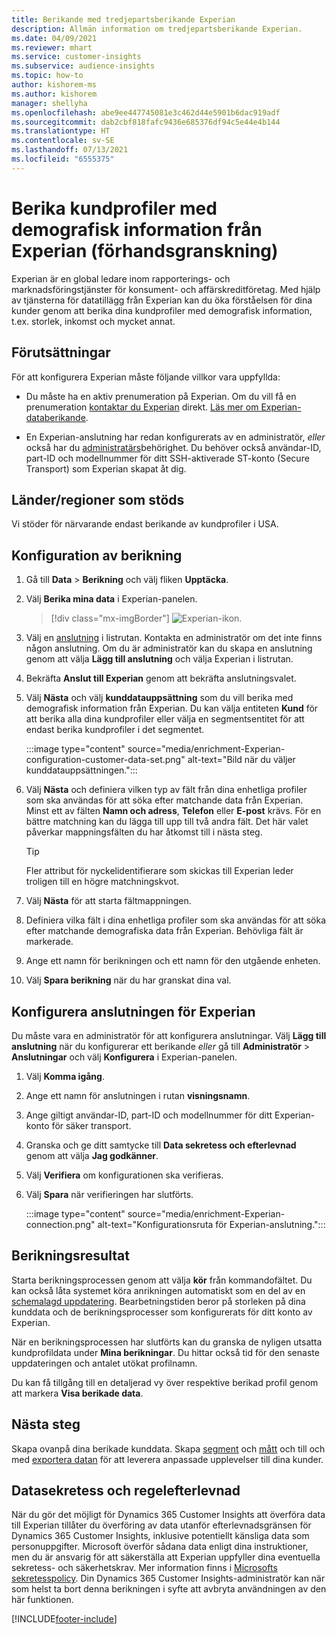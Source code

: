 ```yaml
---
title: Berikande med tredjepartsberikande Experian
description: Allmän information om tredjepartsberikande Experian.
ms.date: 04/09/2021
ms.reviewer: mhart
ms.service: customer-insights
ms.subservice: audience-insights
ms.topic: how-to
author: kishorem-ms
ms.author: kishorem
manager: shellyha
ms.openlocfilehash: abe9ee447745081e3c462d44e5901b6dac919adf
ms.sourcegitcommit: dab2cbf818fafc9436e685376df94c5e44e4b144
ms.translationtype: HT
ms.contentlocale: sv-SE
ms.lasthandoff: 07/13/2021
ms.locfileid: "6555375"
---
```

# <a name="enrich-customer-profiles-with-demographics-from-experian-preview"></a>Berika kundprofiler med demografisk information från Experian (förhandsgranskning)

Experian är en global ledare inom rapporterings- och marknadsföringstjänster för konsument- och affärskreditföretag. Med hjälp av tjänsterna för datatillägg från Experian kan du öka förståelsen för dina kunder genom att berika dina kundprofiler med demografisk information, t.ex. storlek, inkomst och mycket annat.

## <a name="prerequisites"></a>Förutsättningar

För att konfigurera Experian måste följande villkor vara uppfyllda:

- Du måste ha en aktiv prenumeration på Experian. Om du vill få en prenumeration [kontaktar du Experian](https://www.experian.com/marketing-services/contact) direkt. [Läs mer om Experian-databerikande](https://www.experian.com/marketing-services/microsoft?cmpid=ems_web_mci_cdppage).

- En Experian-anslutning har redan konfigurerats av en administratör, *eller* också har du [administratärs](permissions.md#administrator)behörighet. Du behöver också användar-ID, part-ID och modellnummer för ditt SSH-aktiverade ST-konto (Secure Transport) som Experian skapat åt dig.

## <a name="supported-countriesregions"></a>Länder/regioner som stöds

Vi stöder för närvarande endast berikande av kundprofiler i USA.

## <a name="configure-the-enrichment"></a>Konfiguration av berikning

1. Gå till **Data** > **Berikning** och välj fliken **Upptäcka**.

1. Välj **Berika mina data** i Experian-panelen.

   > [!div class="mx-imgBorder"]
   > ![Experian-ikon.](media/experian-tile.png "Experian tile")
   > 

1. Välj en [anslutning](connections.md) i listrutan. Kontakta en administratör om det inte finns någon anslutning. Om du är administratör kan du skapa en anslutning genom att välja **Lägg till anslutning** och välja Experian i listrutan. 

1. Bekräfta **Anslut till Experian** genom att bekräfta anslutningsvalet.

1.  Välj **Nästa** och välj **kunddatauppsättning** som du vill berika med demografisk information från Experian. Du kan välja entiteten **Kund** för att berika alla dina kundprofiler eller välja en segmentsentitet för att endast berika kundprofiler i det segmentet.

    :::image type="content" source="media/enrichment-Experian-configuration-customer-data-set.png" alt-text="Bild när du väljer kunddatauppsättningen.":::

1. Välj **Nästa** och definiera vilken typ av fält från dina enhetliga profiler som ska användas för att söka efter matchande data från Experian. Minst ett av fälten **Namn och adress**, **Telefon** eller **E-post** krävs. För en bättre matchning kan du lägga till upp till två andra fält. Det här valet påverkar mappningsfälten du har åtkomst till i nästa steg.

    > [!TIP]
    > Fler attribut för nyckelidentifierare som skickas till Experian leder troligen till en högre matchningskvot.

1. Välj **Nästa** för att starta fältmappningen.

1. Definiera vilka fält i dina enhetliga profiler som ska användas för att söka efter matchande demografiska data från Experian. Behövliga fält är markerade.

1. Ange ett namn för berikningen och ett namn för den utgående enheten.

1. Välj **Spara berikning** när du har granskat dina val.

## <a name="configure-the-connection-for-experian"></a>Konfigurera anslutningen för Experian 

Du måste vara en administratör för att konfigurera anslutningar. Välj **Lägg till anslutning** när du konfigurerar ett berikande *eller* gå till **Administratör** > **Anslutningar** och välj **Konfigurera** i Experian-panelen.

1. Välj **Komma igång**.

1. Ange ett namn för anslutningen i rutan **visningsnamn**.

1. Ange giltigt användar-ID, part-ID och modellnummer för ditt Experian-konto för säker transport.

1. Granska och ge ditt samtycke till **Data sekretess och efterlevnad** genom att välja **Jag godkänner**.

1. Välj **Verifiera** om konfigurationen ska verifieras.

1. Välj **Spara** när verifieringen har slutförts.
   
   :::image type="content" source="media/enrichment-Experian-connection.png" alt-text="Konfigurationsruta för Experian-anslutning.":::

## <a name="enrichment-results"></a>Berikningsresultat

Starta berikningsprocessen genom att välja **kör** från kommandofältet. Du kan också låta systemet köra anrikningen automatiskt som en del av en [schemalagd uppdatering](system.md#schedule-tab). Bearbetningstiden beror på storleken på dina kunddata och de berikningsprocesser som konfigurerats för ditt konto av Experian.

När en berikningsprocessen har slutförts kan du granska de nyligen utsatta kundprofildata under **Mina berikningar**. Du hittar också tid för den senaste uppdateringen och antalet utökat profilnamn.

Du kan få tillgång till en detaljerad vy över respektive berikad profil genom att markera **Visa berikade data**.

## <a name="next-steps"></a>Nästa steg

Skapa ovanpå dina berikade kunddata. Skapa [segment](segments.md) och [mått](measures.md) och till och med [exportera datan](export-destinations.md) för att leverera anpassade upplevelser till dina kunder.

## <a name="data-privacy-and-compliance"></a>Datasekretess och regelefterlevnad

När du gör det möjligt för Dynamics 365 Customer Insights att överföra data till Experian tillåter du överföring av data utanför efterlevnadsgränsen för Dynamics 365 Customer Insights, inklusive potentiellt känsliga data som personuppgifter. Microsoft överför sådana data enligt dina instruktioner, men du är ansvarig för att säkerställa att Experian uppfyller dina eventuella sekretess- och säkerhetskrav. Mer information finns i [Microsofts sekretesspolicy](https://go.microsoft.com/fwlink/?linkid=396732).
Din Dynamics 365 Customer Insights-administratör kan när som helst ta bort denna berikningen i syfte att avbryta användningen av den här funktionen.


[!INCLUDE[footer-include](../includes/footer-banner.md)]

